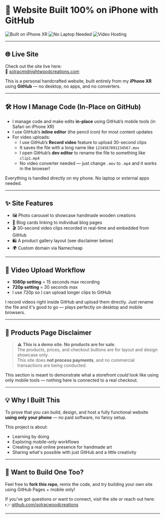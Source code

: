 # 📱 Website Built 100% on iPhone with GitHub

![Built on iPhone XR](https://img.shields.io/badge/Built%20on-iPhone%20XR-blue?style=flat-square&logo=apple&logoColor=white)
![No Laptop Needed](https://img.shields.io/badge/No-Laptop-red?style=flat-square)
![Video Hosting](https://img.shields.io/badge/Video%20Uploads-Working-green?style=flat-square)

---

## 🌐 Live Site

Check out the site live here:  
🔗 [solracmidnightwoodcreations.com](https://solracmidnightwoodcreations.com)

This is a personal handcrafted website, built entirely from my **iPhone XR** using **GitHub** — no desktop, no apps, and no converters.

---

## 🛠 How I Manage Code (In-Place on GitHub)

- I manage code and make edits **in-place** using GitHub’s mobile tools (in Safari on iPhone XR)
- I use GitHub’s **inline editor** (the pencil icon) for most content updates
- For video uploads:
  - I use GitHub’s **Record video** feature to upload 30-second clips
  - It saves the file with a long name like `1234567891234567.mov`
  - I open GitHub’s **dev editor** to rename the file to something like `clip1.mp4`
  - No video converter needed — just change `.mov` to `.mp4` and it works in the browser!

Everything is handled directly on my phone. No laptop or external apps needed.

---

## ✨ Site Features

- 🖼️ Photo carousel to showcase handmade wooden creations
- 📝 Blog cards linking to individual blog pages
- 🎬 30-second video clips recorded in real-time and embedded from GitHub
- 🛍️ A product gallery layout (see disclaimer below)
- 🌍 Custom domain via Namecheap

---

## 🧪 Video Upload Workflow

- **1080p setting** = 15 seconds max recording
- **720p setting** = 30 seconds max
- I use 720p so I can upload longer clips to GitHub

I record videos right inside GitHub and upload them directly. Just rename the file and it's good to go — plays perfectly on desktop and mobile browsers.

---

## 🛒 Products Page Disclaimer

> ⚠️ **This is a demo site. No products are for sale.**  
> The products, prices, and checkout buttons are for layout and design showcase only.  
> This site does **not process payments**, and no commercial transactions are being conducted.

This section is meant to demonstrate what a storefront *could* look like using only mobile tools — nothing here is connected to a real checkout.

---

## 💡 Why I Built This

To prove that you can build, design, and host a fully functional website **using only your phone** — no paid software, no fancy setup.

This project is about:
- Learning by doing
- Exploring mobile-only workflows
- Creating a real online presence for handmade art
- Sharing what's possible with just GitHub and a little creativity

---

## 🤝 Want to Build One Too?

Feel free to **fork this repo**, remix the code, and try building your own site using GitHub Pages + mobile only!

If you’ve got questions or want to connect, visit the site or reach out here:  
👉 [github.com/solracwoodcreations](https://github.com/solracwoodcreations)

---



 
